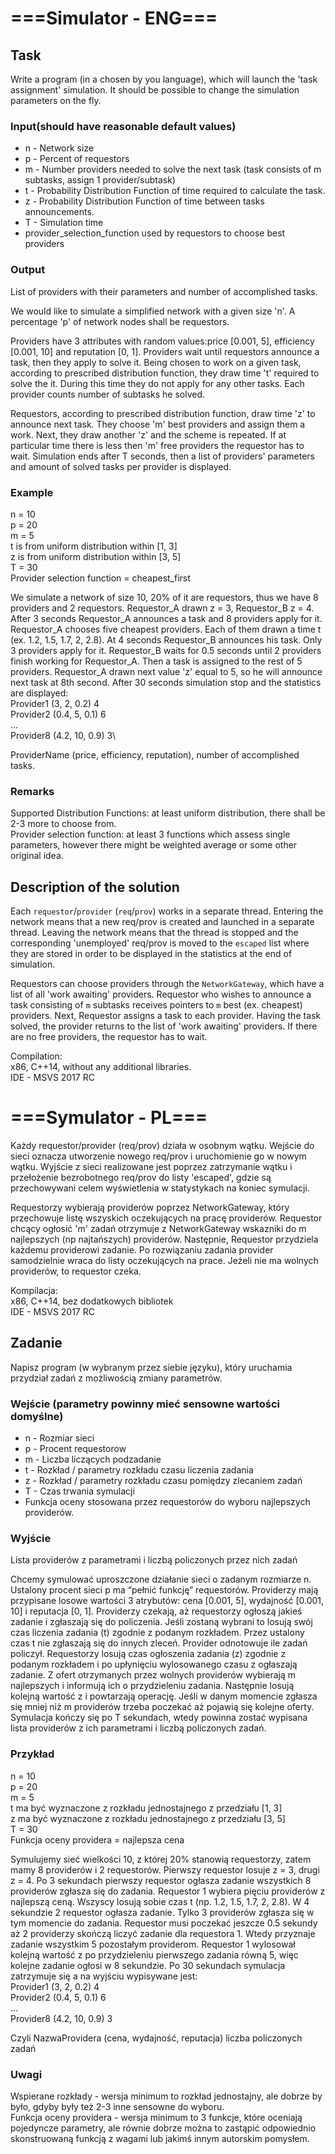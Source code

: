 # ===Simulator - ENG===

## Task

Write a program (in a chosen by you language), which will launch the 'task assignment' simulation. 
It should be possible to change the simulation parameters on the fly.

### Input(should have reasonable default values)

* n - Network size
* p - Percent of requestors
* m - Number providers needed to solve the next task (task consists of m subtasks, assign 1 provider/subtask)
* t - Probability Distribution Function of time required to calculate the task.
* z - Probability Distribution Function of time between tasks announcements.
* T - Simulation time
* provider_selection_function used by requestors to choose best providers

### Output

List of providers with their parameters and number of accomplished tasks.

We would like to simulate a simplified network with a given size 'n'.
A percentage 'p' of network nodes shall be requestors.

Providers have 3 attributes with random values:price [0.001, 5], efficiency [0.001, 10] and reputation [0, 1]. 
Providers wait until requestors announce a task, then they apply to solve it.
Being chosen to work on a given task, according to prescribed distribution function, they draw time 't' required to solve the it. During this time they do not apply for any other tasks. Each provider counts number of subtasks he solved.

Requestors, according to prescribed distribution function, draw time 'z' to announce next task.
They choose 'm' best providers and assign them a work.
Next, they draw another 'z' and the scheme is repeated.
If at particular time there is less then 'm' free providers the requestor has to wait.
Simulation ends after T seconds, then a list of providers' parameters and amount of solved tasks per provider is displayed.


### Example

n = 10\
p = 20\
m = 5\
t is from uniform distribution within [1, 3]\
z is from uniform distribution within [3, 5]\
T = 30\
Provider selection function = cheapest_first

We simulate a network of size 10, 20% of it are requestors, thus we have 8 providers and 2 requestors.
Requestor_A drawn z = 3, Requestor_B z = 4. After 3 seconds Requestor_A announces a task and 8 providers apply for it. 
Requestor_A chooses five cheapest providers. Each of them drawn a time t (ex. 1.2, 1.5, 1.7, 2, 2.8). 
At 4 seconds Requestor_B announces his task. Only 3 providers apply for it.
Requestor_B waits for 0.5 seconds until 2 providers finish working for Requestor_A. Then a task is assigned to the rest of 5 providers. 
Requestor_A drawn next value 'z' equal to 5, so he will announce next task at 8th second.
After 30 seconds simulation stop and the statistics are displayed:\
Provider1 (3, 2, 0.2) 4\
Provider2 (0.4, 5, 0.1) 6\
…\
Provider8 (4.2, 10, 0.9) 3\

ProviderName (price, efficiency, reputation), number of accomplished tasks.

### Remarks

Supported Distribution Functions: at least uniform distribution, there shall be 2-3 more to choose from.\
Provider selection function: at least 3 functions which assess single parameters, however there might be weighted average or some other original idea.


## Description of the solution

Each `requestor`/`provider` (`req`/`prov`) works in a separate thread.
Entering the network means that a new req/prov is created and launched in a separate thread.
Leaving the network means that the thread is stopped and the corresponding 'unemployed' req/prov is moved to the `escaped` list where they are stored in order to be displayed in the statistics at the end of simulation.

Requestors can choose providers through the `NetworkGateway`, which have a list of all 'work awaiting' providers.
Requestor who wishes to announce a task consisting of `m` subtasks receives pointers to `m` best (ex. cheapest) providers.
Next, Requestor assigns a task to each provider.
Having the task solved, the provider returns to the list of 'work awaiting' providers.
If there are no free providers, the requestor has to wait.

Compilation:\
x86, C++14, without any additional libraries.\
IDE - MSVS 2017 RC


# ===Symulator - PL===

Każdy requestor/provider (req/prov) działa w osobnym wątku.
Wejście do sieci oznacza utworzenie nowego req/prov i uruchomienie go w nowym wątku.
Wyjście z sieci realizowane jest poprzez zatrzymanie wątku i przełożenie bezrobotnego req/prov do listy 'escaped', gdzie są przechowywani celem wyświetlenia w statystykach na koniec symulacji.

Requestorzy wybierają providerów poprzez NetworkGateway, który przechowuje listę wszyskich oczekujących na pracę providerów.
Requestor chcący ogłosić 'm' zadań otrzymuje z NetworkGateway wskazniki do m najlepszych (np najtańszych) providerów.
Następnie, Requestor przydziela każdemu providerowi zadanie.
Po rozwiązaniu zadania provider samodzielnie wraca do listy oczekujących na prace.
Jeżeli nie ma wolnych providerów, to requestor czeka.

Kompilacja:\
x86, C++14, bez dodatkowych bibliotek\
IDE - MSVS 2017 RC

## Zadanie

Napisz program (w wybranym przez siebie języku), który uruchamia przydział zadań z możliwością zmiany parametrów.

### Wejście (parametry powinny mieć sensowne wartości domyślne)

* n - Rozmiar sieci
* p - Procent requestorow
* m - Liczba liczących podzadanie
* t - Rozkład / parametry rozkładu czasu liczenia zadania
* z - Rozkład / parametry rozkładu czasu pomiędzy zlecaniem zadań
* T - Czas trwania symulacji
* Funkcja oceny stosowana przez requestorów do wyboru najlepszych providerów.

### Wyjście

Lista providerów z parametrami i liczbą policzonych przez nich zadań

Chcemy symulować uproszczone działanie sieci o zadanym rozmiarze n. Ustalony procent sieci p ma “pełnić funkcję” requestorów.
Providerzy mają przypisane losowe wartości 3 atrybutów: cena [0.001, 5], wydajność [0.001, 10] i reputacja [0, 1].
Providerzy czekają, aż requestorzy ogłoszą jakieś zadanie i zgłaszają się do policzenia.
Jeśli zostaną wybrani to losują swój czas liczenia zadania (t) zgodnie z podanym rozkładem.
Przez ustalony czas t nie zgłaszają się do innych zleceń. Provider odnotowuje ile zadań policzył.
Requestorzy losują czas ogłoszenia zadania (z) zgodnie z podanym rozkładem i po upłynięciu wylosowanego czasu z ogłaszają zadanie.
Z ofert otrzymanych przez wolnych providerów wybierają m najlepszych i informują ich o przydzieleniu zadania.
Następnie losują kolejną wartość z i powtarzają operację.
Jeśli w danym momencie zgłasza się mniej niż m providerów trzeba poczekać aż pojawią się kolejne oferty.
Symulacja kończy się po T sekundach, wtedy powinna zostać wypisana lista providerów z ich parametrami i liczbą policzonych zadań.

### Przykład

n = 10\
p = 20\
m = 5\
t ma być wyznaczone z rozkładu jednostajnego z przedziału [1, 3]\
z ma być wyznaczone z rozkładu jednostajnego z przedziału [3, 5]\
T = 30\
Funkcja oceny providera = najlepsza cena

Symulujemy sieć wielkości 10, z której 20% stanowią requestorzy, zatem mamy 8 providerów i 2 requestorów.
Pierwszy requestor losuje z = 3, drugi z = 4. Po 3 sekundach pierwszy requestor ogłasza zadanie wszystkich 8 providerów zgłasza się do zadania.
Requestor 1 wybiera pięciu providerów z najlepszą ceną. Wszyscy losują sobie czas t (np. 1.2, 1.5, 1.7, 2, 2.8).
W 4 sekundzie 2 requestor ogłasza zadanie. Tylko 3 providerów zgłasza się w tym momencie do zadania. 
Requestor musi poczekać jeszcze 0.5 sekundy aż 2 providerzy skończą liczyć zadanie dla requestora 1. 
Wtedy przyznaje zadanie wszystkim 5 pozostałym providerom.
Requestor 1 wylosował kolejną wartość z po przydzieleniu pierwszego zadania równą 5, więc kolejne zadanie ogłosi w 8 sekundzie.
Po 30 sekundach symulacja zatrzymuje się a na wyjściu wypisywane jest:\
Provider1 (3, 2, 0.2) 4\
Provider2 (0.4, 5, 0.1) 6\
…\
Provider8 (4.2, 10, 0.9) 3

Czyli NazwaProvidera (cena, wydajność, reputacja) liczba policzonych zadań

### Uwagi

Wspierane rozkłady - wersja minimum to rozkład jednostajny, ale dobrze by było, gdyby były też 2-3 inne sensowne do wyboru.\
Funkcja oceny providera - wersja minimum to 3 funkcje, które oceniają pojedyncze parametry, 
ale równie dobrze można to zastąpić odpowiednio skonstruowaną funkcją z wagami lub jakimś innym autorskim pomysłem.
